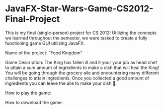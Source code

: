 # JavaFX-Star-Wars-Game-CS2012-Final-Project
This is my final (single-person) project for CS 2012! Utilizing the concepts we learned throughout the semester, we were tasked to create a fully functioning game GUI utilizing JavaFX.

Name of the project: "Food Kingdom"

Game Description: The King has fallen ill and it your your job as head chef to attain a sum amount of ingredients to make a dish that will heal the King! You will be going through the grocery aile and encountering many different challenges to attain ingredients. Once you collected a good amount of ingredients you can leave the aile to make your dish 🍲.

How to play the game: 

How to download the game: 
